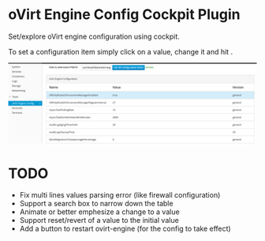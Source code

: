 # oVirt Engine Config Cockpit Plugin

Set/explore oVirt engine configuration using cockpit.

To set a configuration item simply click on a value, change it and hit <Enter>.

![screenshot](https://github.com/rgolangh/ovirt-engine-config-cockpit/blob/master/README.files/README.screenshot.png)

# TODO
 - Fix multi lines values parsing error (like firewall configuration)
 - Support a search box to narrow down the table
 - Animate or better emphesize a change to a value
 - Support reset/revert of a value to the initial value
 - Add a button to restart ovirt-engine (for the config to take effect)
